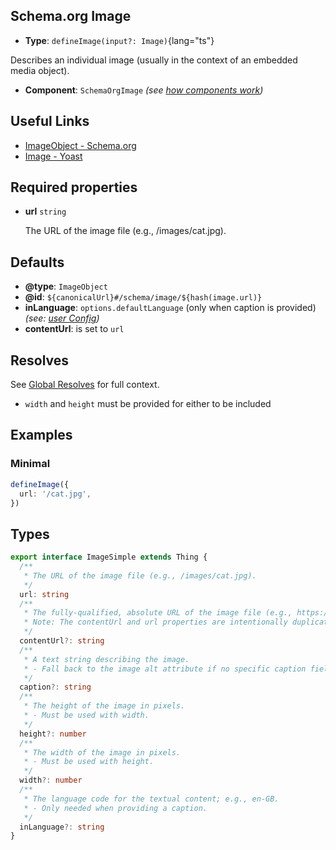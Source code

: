 ## Schema.org Image

- **Type**: `defineImage(input?: Image)`{lang="ts"}

Describes an individual image (usually in the context of an embedded media object).

- **Component**: `SchemaOrgImage` _(see [how components work](/schema-org/guides/components))_

## Useful Links

- [ImageObject - Schema.org](https://schema.org/ImageObject)
- [Image - Yoast](https://developer.yoast.com/features/schema/pieces/image)

## Required properties

- **url** `string`

  The URL of the image file (e.g., /images/cat.jpg).


## Defaults

- **@type**: `ImageObject`
- **@id**: `${canonicalUrl}#/schema/image/${hash(image.url)}`
- **inLanguage**: `options.defaultLanguage` (only when caption is provided) _(see: [user Config](/schema-org/guides/user-config))_
- **contentUrl**: is set to `url`


## Resolves

See [Global Resolves](/guide/getting-started/how-it-works#global-resolves) for full context.

- `width` and `height` must be provided for either to be included

## Examples


### Minimal

```ts
defineImage({
  url: '/cat.jpg',
})
```


## Types

```ts
export interface ImageSimple extends Thing {
  /**
   * The URL of the image file (e.g., /images/cat.jpg).
   */
  url: string
  /**
   * The fully-qualified, absolute URL of the image file (e.g., https://www.example.com/images/cat.jpg).
   * Note: The contentUrl and url properties are intentionally duplicated.
   */
  contentUrl?: string
  /**
   * A text string describing the image.
   * - Fall back to the image alt attribute if no specific caption field exists or is defined.
   */
  caption?: string
  /**
   * The height of the image in pixels.
   * - Must be used with width.
   */
  height?: number
  /**
   * The width of the image in pixels.
   * - Must be used with height.
   */
  width?: number
  /**
   * The language code for the textual content; e.g., en-GB.
   * - Only needed when providing a caption.
   */
  inLanguage?: string
}
```
